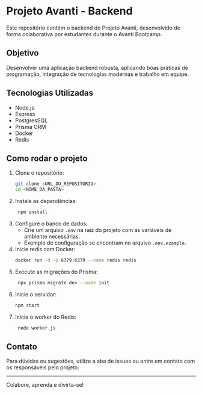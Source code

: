 # Projeto Avanti - Backend

Este repositório contém o backend do Projeto Avanti, desenvolvido de forma colaborativa por estudantes durante o Avanti Bootcamp.

## Objetivo

Desenvolver uma aplicação backend robusta, aplicando boas práticas de programação, integração de tecnologias modernas e trabalho em equipe.

## Tecnologias Utilizadas

- Node.js
- Express
- PostgresSQL
- Prisma ORM
- Docker
- Redis

## Como rodar o projeto

1. Clone o repositório:
   ```bash
   git clone <URL_DO_REPOSITORIO>
   cd <NOME_DA_PASTA>
   ```
2. Instale as dependências:
   ```bash
    npm install
   ```
3. Configure o banco de dados:
   - Crie um arquivo `.env` na raiz do projeto com as variáveis de ambiente necessárias.
   - Exemplo de configuração se encontram no arquivo `.env.example`.
4. Inicie redis com Docker:
   ```bash
   docker run -d -p 6379:6379 --name redis redis
   ```
5. Execute as migrações do Prisma:
   ```bash
    npx prisma migrate dev --name init
   ```
6. Inicie o servidor:
   ```bash
   npm start
   ```
7. Inicie o worker do Redis:
   ```bash
    node worker.js
   ```

## Contato

Para dúvidas ou sugestões, utilize a aba de issues ou entre em contato com os responsáveis pelo projeto.

---

Colabore, aprenda e divirta-se!
